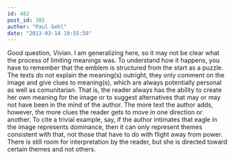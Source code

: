 ```yaml
---
id: 482
post_id: 385
author: "Paul Gehl"
date: "2013-03-14 19:55:58"
---
```

Good question, Vivian. I am generalizing here, so it may not be clear what the process of limiting meanings was. To understand how it happens, you have to remember that the emblem is structured from the start as a puzzle. The texts do not explain the meaning(s) outright, they only comment on the image and give clues to meaning(s), which are always potentially personal as well as comunitarian. That is, the reader always has the ability to create her own meaning for the image or to suggest alternatives that may or may not have been in the mind of the author. The more text the author adds, however, the more clues the reader gets to move in one direction or another. To cite a trivial example, say, if the author intimates that eagle in the image represents dominance, then it can only represent themes consistent with that, not those that have to do with flight away from power. There is still room for interpretation by the reader, but she is directed toward certain themes and not others.
